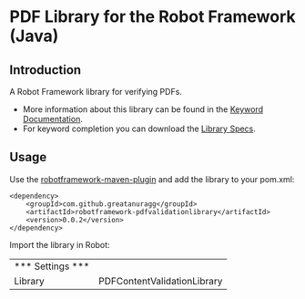 # PDF Library for the Robot Framework (Java)
Introduction
------------
A Robot Framework library for verifying PDFs.

* More information about this library can be found in the
  [Keyword Documentation](https://oss.sonatype.org/content/repositories/snapshots/com/github/greatanuragg/robotframework-pdflibrary/0.0.1-SNAPSHOT/robotframework-pdflibrary-0.0.1-20170917.030929-4.html).
* For keyword completion you can download the
  [Library Specs](https://oss.sonatype.org/content/repositories/snapshots/com/github/greatanuragg/robotframework-pdflibrary/0.0.1-SNAPSHOT/robotframework-pdflibrary-0.0.1-20170917.030929-4.xml).

Usage
-----
Use the [robotframework-maven-plugin](http://robotframework.org/MavenPlugin/) and add the library to your pom.xml:

    <dependency>
        <groupId>com.github.greatanuragg</groupId>
        <artifactId>robotframework-pdfvalidationlibrary</artifactId>
        <version>0.0.2</version>
    </dependency>
        
Import the library in Robot:

|                    |                                 |
| ----------------   | ------------------------------- | 
| *** Settings ***   |                                 |                 
| Library            | PDFContentValidationLibrary                      |   
   
